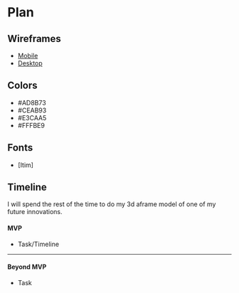 # Plan

## Wireframes
* [Mobile]()
* [Desktop]()

## Colors
* #AD8B73
* #CEAB93
* #E3CAA5
* #FFFBE9


## Fonts
* [Itim] <link href="https://fonts.google.com/specimen/Itim?preview.text=abcdefghijklmnopqrstuvwxyz&categoryFilters=Feeling:%2FExpressive%2FPlayful" rel="stylesheet">

## Timeline
I will spend the rest of the time to do my 3d aframe model of one of my future innovations.
#### MVP

* Task/Timeline

---

#### Beyond MVP

* Task








<!-- DO NOT USE THIS YET

| Name | Glows | Grows |
| -------- | ------- | ------- |
|   |   |
|   |   |
|   |   |
|   |   |
|   |   |
|   |   |

-->
